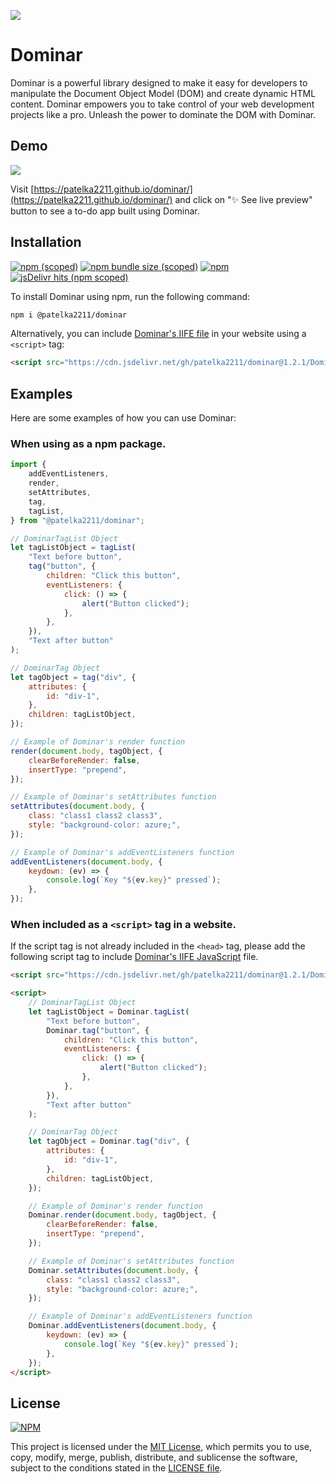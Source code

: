 [![](https://cdn.jsdelivr.net/gh/patelka2211/dominar/website-stuff/media/poster.png)](https://patelka2211.github.io/dominar)

# Dominar

Dominar is a powerful library designed to make it easy for developers to manipulate the Document Object Model (DOM) and create dynamic HTML content. Dominar empowers you to take control of your web development projects like a pro. Unleash the power to dominate the DOM with Dominar.

## Demo

[![](https://cdn.jsdelivr.net/gh/patelka2211/dominar@master/website-stuff/media/preview.gif)](https://patelka2211.github.io/dominar)

Visit [https://patelka2211.github.io/dominar/](https://patelka2211.github.io/dominar/) and click on "✨ See live preview" button to see a to-do app built using Dominar.

## Installation

[![npm (scoped)](https://img.shields.io/npm/v/@patelka2211/dominar)](https://www.npmjs.com/package/@patelka2211/dominar)
[![npm bundle size (scoped)](https://img.shields.io/bundlephobia/min/@patelka2211/dominar)](https://bundlephobia.com/package/@patelka2211/dominar@1.2.1)
[![npm](https://img.shields.io/npm/dy/@patelka2211/dominar)](https://www.npmjs.com/package/@patelka2211/dominar)
[![jsDelivr hits (npm scoped)](https://img.shields.io/jsdelivr/gh/hy/patelka2211/dominar)](https://cdn.jsdelivr.net/gh/patelka2211/dominar@1.2.1/)

To install Dominar using npm, run the following command:

```sh
npm i @patelka2211/dominar
```

Alternatively, you can include [Dominar's IIFE file](https://cdn.jsdelivr.net/gh/patelka2211/dominar@1.2.1/Dominar.js) in your website using a `<script>` tag:

```html
<script src="https://cdn.jsdelivr.net/gh/patelka2211/dominar@1.2.1/Dominar.js"></script>
```

## Examples

Here are some examples of how you can use Dominar:

### When using as a npm package.

```js
import {
    addEventListeners,
    render,
    setAttributes,
    tag,
    tagList,
} from "@patelka2211/dominar";

// DominarTagList Object
let tagListObject = tagList(
    "Text before button",
    tag("button", {
        children: "Click this button",
        eventListeners: {
            click: () => {
                alert("Button clicked");
            },
        },
    }),
    "Text after button"
);

// DominarTag Object
let tagObject = tag("div", {
    attributes: {
        id: "div-1",
    },
    children: tagListObject,
});

// Example of Dominar's render function
render(document.body, tagObject, {
    clearBeforeRender: false,
    insertType: "prepend",
});

// Example of Dominar's setAttributes function
setAttributes(document.body, {
    class: "class1 class2 class3",
    style: "background-color: azure;",
});

// Example of Dominar's addEventListeners function
addEventListeners(document.body, {
    keydown: (ev) => {
        console.log(`Key "${ev.key}" pressed`);
    },
});
```

### When included as a `<script>` tag in a website.

If the script tag is not already included in the `<head>` tag, please add the following script tag to include [Dominar's IIFE JavaScript](https://cdn.jsdelivr.net/gh/patelka2211/dominar@1.2.1/Dominar.js) file.

```html
<script src="https://cdn.jsdelivr.net/gh/patelka2211/dominar@1.2.1/Dominar.js"></script>
```

```html
<script>
    // DominarTagList Object
    let tagListObject = Dominar.tagList(
        "Text before button",
        Dominar.tag("button", {
            children: "Click this button",
            eventListeners: {
                click: () => {
                    alert("Button clicked");
                },
            },
        }),
        "Text after button"
    );

    // DominarTag Object
    let tagObject = Dominar.tag("div", {
        attributes: {
            id: "div-1",
        },
        children: tagListObject,
    });

    // Example of Dominar's render function
    Dominar.render(document.body, tagObject, {
        clearBeforeRender: false,
        insertType: "prepend",
    });

    // Example of Dominar's setAttributes function
    Dominar.setAttributes(document.body, {
        class: "class1 class2 class3",
        style: "background-color: azure;",
    });

    // Example of Dominar's addEventListeners function
    Dominar.addEventListeners(document.body, {
        keydown: (ev) => {
            console.log(`Key "${ev.key}" pressed`);
        },
    });
</script>
```

## License

[![NPM](https://img.shields.io/npm/l/@patelka2211/dominar)](./LICENSE)

This project is licensed under the [MIT License](./LICENSE), which permits you to use, copy, modify, merge, publish, distribute, and sublicense the software, subject to the conditions stated in the [LICENSE file](./LICENSE).

